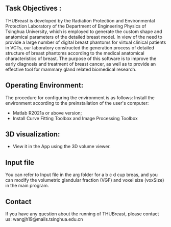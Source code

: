 
<h2> Task Objectives :</h2>
THUBreast is developed by the Radiation Protection and Environmental Protection Laboratory of the Department of Engineering Physics of Tsinghua University, which is employed to generate the custom shape and anatomical parameters of the detailed breast model. In view of the need to provide a large number of digital breast phantoms for virtual clinical patients in VCTs, our laboratory constructed the generation process of detailed structure of breast phantoms according to the medical anatomical characteristics of breast. The purpose of this software is to improve the early diagnosis and treatment of breast cancer, as well as to provide an effective tool for mammary gland related biomedical research.

<h2>Operating Environment:</h2>
The procedure for configuring the environment is as follows: Install the environment according to the preinstallation of the user's computer:
<ul>
<li>Matlab R2021a or above version;</li>
<li>Install Curve Fitting Toolbox and Image Processing Toolbox</li>
</ul>

<h2>3D visualization:</h2>
<ul>
<li>View it in the App using the 3D volume viewer.</li>
</ul>


<h2>Input file</h2>
<p>You can refer to Input file in the arg folder for a b c d cup breas, and you can modify the volumetric glandular fraction (VGF) and voxel size (voxSize) in the main program.</p>

<h2>Contact</h2>
<p>If you have any question about the running of THUBreast, please contact us: wangjh19@mails.tsinghua.edu.cn</p>

